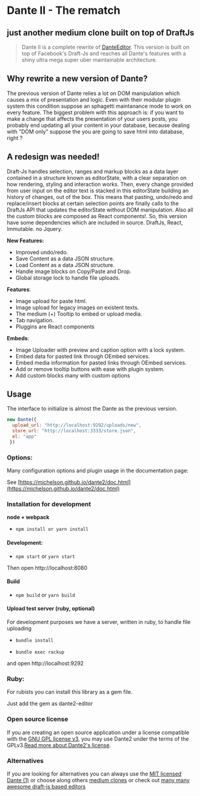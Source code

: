 # Dante II - The rematch

## just another medium clone built on top of DraftJs

> Dante II is a complete rewrite of [DanteEditor](https://michelson.github.io/Dante). This version is built on top of Facebook's Draft-Js and reaches all Dante's features with a shiny ultra mega super uber maintainable architecture.

## Why rewrite a new version of Dante?

The previous version of Dante relies a lot on DOM manipulation which causes a mix of presentation and logic. Even with their modular plugin system this condition suppose an sphagetti maintanance mode to work on every feature. The biggest problem with this approach is: if you want to make a change that affects the presentation of your users posts, you probably end updating all your content in your database, because dealing with "DOM only" suppose the you are going to save html into database, right ?


## A redesign was needed!

Draft-Js handles selection, ranges and markup blocks as a data layer contained in a structure known as editorState, with a clear separation on how rendering, styling and interaction works. Then, every change provided from user input on the editor text is stacked in this editorState building an history of changes, out of the box. This means that pasting, undo/redo and replace/insert blocks at certain selection points are finally calls to the DraftJs API that updates the editorState without DOM manipulation. Also all the custom blocks are composed as React components!. So, this version have some dependencies which are included in source. DraftJs, React, Immutable. no Jquery.

**New Features:**
+ Improved undo/redo.
+ Save Content as a data JSON structure.
+ Load Content as a data JSON structure.
+ Handle image blocks on Copy/Paste and Drop.
+ Global storage lock to handle file uploads.

**Features**:

+ Image upload for paste html.
+ Image upload for legacy images on existent texts.
+ The medium (+) Tooltip to embed or upload media.
+ Tab navigation.
+ Pluggins are React components

**Embeds**:

+ Image Uploader with preview and caption option with a lock system.
+ Embed data for pasted link through OEmbed services.
+ Embed media information for pasted links through OEmbed services.
+ Add or remove tooltip buttons with ease with plugin system.
+ Add custom blocks many with custom options


## Usage

The interface to initialize is almost the Dante as the previous version.


```javascript
new Dante({   
  upload_url: "http://localhost:9292/uploads/new",    
  store_url: "http://localhost:3333/store.json",    
  el: "app"  
 })

```

### Options:

Many configuration options and plugin usage in the documentation page:

See [https://michelson.github.io/dante2/doc.html](https://michelson.github.io/dante2/doc.html)


### Installation for development

**node + webpack**
 
+ `npm install or yarn install`


#### Development: 

+ `npm start` or `yarn start`

Then open http://localhost:8080 


#### Build

+ `npm build` or `yarn build`

#### Upload test server (ruby, optional)

For development purposes we have a server, written in ruby, to handle file uploading
 
+ `bundle install`

+ `bundle exec rackup`

and open http://localhost:9292


### Ruby:
For rubists you can install this library as a gem file.

Just add the gem as dante2-editor


### Open source license

If you are creating an open source application under a license compatible with the [GNU GPL license v3](https://www.gnu.org/licenses/gpl-3.0.html), you may use Dante2 under the terms of the GPLv3.[Read more about Dante2's license](https://michelson.github.io/dante2/license.html).


### Alternatives

If you are looking for alternatives you can always use the [MIT licensed Dante (1)](https://michelson.github.io/Dante) or choose along others [medium clones](http://howtox.com/medium-editor-clones-in-js) or check out [many many awesome draft-js based editors](https://github.com/nikgraf/awesome-draft-js)